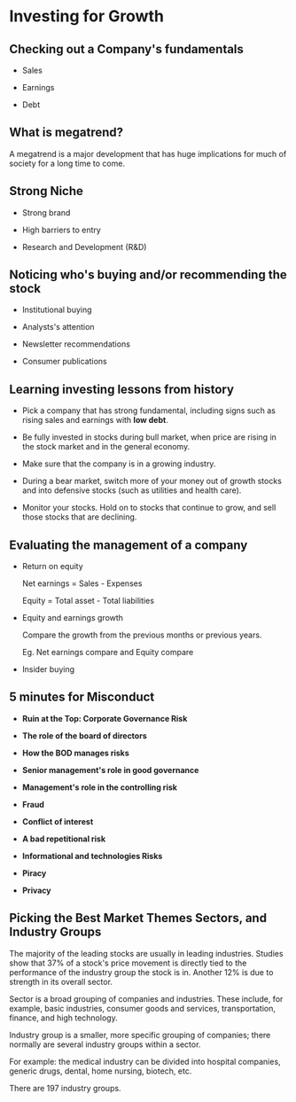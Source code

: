 # Investing for Growth

## Checking out a Company's fundamentals

* Sales

* Earnings

* Debt

## What is megatrend?

A megatrend is a major development that has huge implications for much of society for a long time to come.

## Strong Niche

* Strong brand

* High barriers to entry

* Research and Development (R&D)

## Noticing who's buying and/or recommending the stock

* Institutional buying

* Analysts's attention

* Newsletter recommendations

* Consumer publications

## Learning investing lessons from history

* Pick a company that has strong fundamental, including signs such as rising sales and earnings with **low debt**.

* Be fully invested in stocks during bull market, when price are rising in the stock market and in the general economy.

* Make sure that the company is in a growing industry.

* During a bear market, switch more of your money out of growth stocks and into defensive stocks (such as utilities and health care).

* Monitor your stocks. Hold on to stocks that continue to grow, and sell those stocks that are declining.

## Evaluating the management of a company

* Return on equity

    Net earnings = Sales - Expenses

    Equity = Total asset - Total liabilities

* Equity and earnings growth

    Compare the growth from the previous months or previous years.

    Eg. Net earnings compare and Equity compare

* Insider buying


## 5 minutes for Misconduct

* **Ruin at the Top: Corporate Governance Risk**

* **The role of the board of directors**

* **How the BOD manages risks**

* **Senior management's role in good governance**

* **Management's role in the controlling risk**

* **Fraud**

* **Conflict of interest**

* **A bad repetitional risk**

* **Informational and technologies Risks**

* **Piracy**

* **Privacy**

## Picking the Best Market Themes Sectors, and Industry Groups

The majority of the leading stocks are usually in leading industries. Studies show that 37% of a stock's price movement is directly tied to the performance of the industry group the stock is in. Another 12% is due to strength in its overall sector.

Sector is a broad grouping of companies and industries. These include, for example, basic industries, consumer goods and services, transportation, finance, and high technology.

Industry group is a smaller, more specific grouping of companies; there normally are several industry groups within a sector.

For example: the medical industry can be divided into hospital companies, generic drugs, dental, home nursing, biotech, etc.

There are 197 industry groups. 
